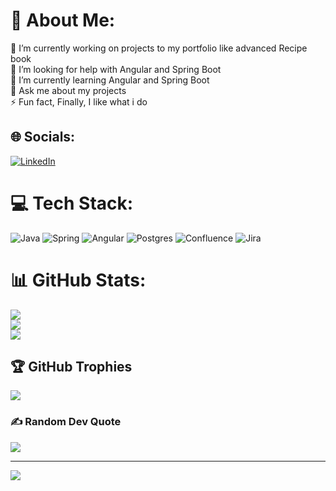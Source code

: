 # 💫 About Me:
🔭 I’m currently working on projects to my portfolio like advanced Recipe book <br>🤝 I’m looking for help with Angular and Spring Boot<br>🌱 I’m currently learning Angular and Spring Boot<br>💬 Ask me about my projects<br>⚡ Fun fact, Finally, I like what i do 


## 🌐 Socials:
[![LinkedIn](https://img.shields.io/badge/LinkedIn-%230077B5.svg?logo=linkedin&logoColor=white)](https://linkedin.com/in/www.linkedin.com/in/dominik-kieljan-60b461244) 

# 💻 Tech Stack:
![Java](https://img.shields.io/badge/java-%23ED8B00.svg?style=for-the-badge&logo=openjdk&logoColor=white) ![Spring](https://img.shields.io/badge/spring-%236DB33F.svg?style=for-the-badge&logo=spring&logoColor=white) ![Angular](https://img.shields.io/badge/angular-%23DD0031.svg?style=for-the-badge&logo=angular&logoColor=white) ![Postgres](https://img.shields.io/badge/postgres-%23316192.svg?style=for-the-badge&logo=postgresql&logoColor=white) ![Confluence](https://img.shields.io/badge/confluence-%23172BF4.svg?style=for-the-badge&logo=confluence&logoColor=white) ![Jira](https://img.shields.io/badge/jira-%230A0FFF.svg?style=for-the-badge&logo=jira&logoColor=white)
# 📊 GitHub Stats:
![](https://github-readme-stats.vercel.app/api?username=KieljanDominik&theme=gruvbox&hide_border=false&include_all_commits=true&count_private=false)<br/>
![](https://github-readme-streak-stats.herokuapp.com/?user=KieljanDominik&theme=gruvbox&hide_border=false)<br/>
![](https://github-readme-stats.vercel.app/api/top-langs/?username=KieljanDominik&theme=gruvbox&hide_border=false&include_all_commits=true&count_private=false&layout=compact)

## 🏆 GitHub Trophies
![](https://github-profile-trophy.vercel.app/?username=KieljanDominik&theme=juicyfresh&no-frame=false&no-bg=true&margin-w=4)

### ✍️ Random Dev Quote
![](https://quotes-github-readme.vercel.app/api?type=horizontal&theme=gruvbox)

---
[![](https://visitcount.itsvg.in/api?id=KieljanDominik&icon=2&color=1)](https://visitcount.itsvg.in)

<!-- Proudly created with GPRM ( https://gprm.itsvg.in ) -->
